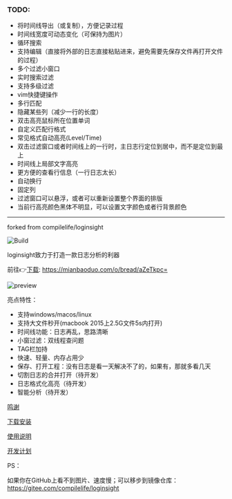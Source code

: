 ### TODO:

* 将时间线导出（或复制），方便记录过程
* 时间线宽度可动态变化（可保持为图片）
* 循环搜索
* 支持编辑（直接将外部的日志直接粘贴进来，避免需要先保存文件再打开文件的过程）
* 多个过滤小窗口
* 实时搜索过滤
* 支持多级过滤
* vim快捷键操作
* 多行匹配
* 隐藏某些列（减少一行的长度）
* 双击高亮鼠标所在位置单词
* 自定义匹配行格式
* 常见格式自动高亮(Level/Time)
* 双击过滤窗口或者时间线上的一行时，主日志行定位到居中，而不是定位到最上
* 时间线上局部文字高亮
* 更方便的查看行信息（一行日志太长）
* 自动换行
* 固定列
* 过滤窗口可以悬浮，或者可以重新设置整个界面的排版
* 当前行高亮颜色黑体不明显，可以设置文字颜色或者行背景颜色


--------------------------------------------------------------
forked from compilelife/loginsight

![Build](https://github.com/compilelife/loginsight/workflows/Build/badge.svg)

loginsight致力于打造一款日志分析的利器

前往👉[下载](https://mianbaoduo.com/o/bread/aZeTkpc=): https://mianbaoduo.com/o/bread/aZeTkpc=

![preview](https://s1.ax1x.com/2020/06/26/Ns3XGQ.png)

亮点特性：

- 支持windows/macos/linux
- 支持大文件秒开(macbook 2015上2.5G文件5s内打开)
- 时间线功能：日志再乱，思路清晰
- 小窗过滤：双线程查问题
- TAG栏加持
- 快速、轻量、内存占用少
- 保存、打开工程：没有日志是看一天解决不了的，如果有，那就多看几天
- 切割日志的合并打开（待开发）
- 日志格式化高亮（待开发）
- 智能分析（待开发）



[鸣谢](https://github.com/compilelife/loginsight/wiki)

[下载安装](https://github.com/compilelife/loginsight/wiki/下载安装)

[使用说明](https://github.com/compilelife/loginsight/wiki/使用说明)

[开发计划](https://github.com/compilelife/loginsight/projects/1)



PS：

如果你在GitHub上看不到图片、速度慢；可以移步到镜像仓库：https://gitee.com/compilelife/loginsight

